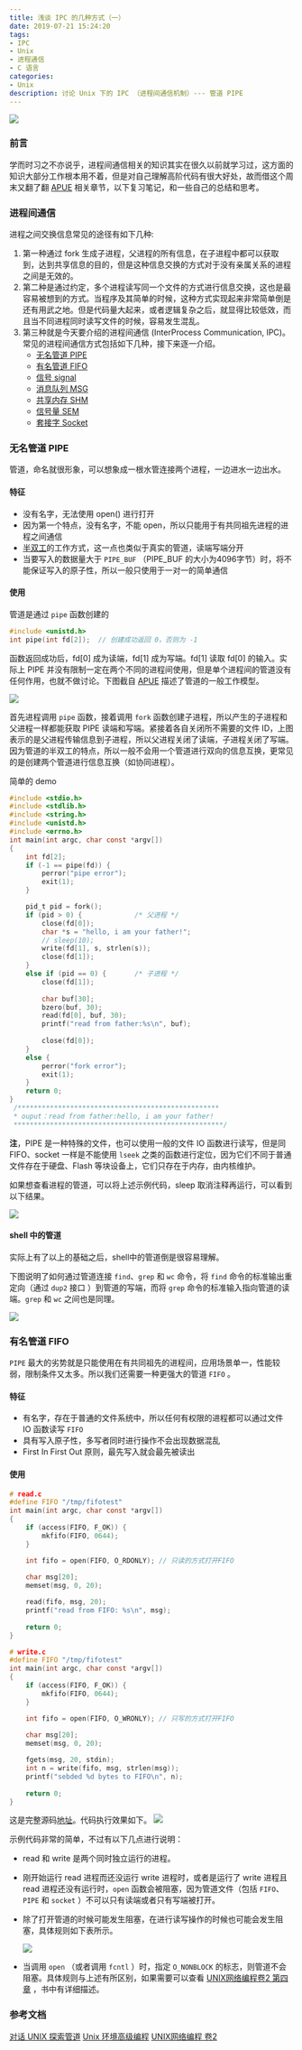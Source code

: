 ```yaml
---
title: 浅谈 IPC 的几种方式（一）
date: 2019-07-21 15:24:20
tags: 
- IPC
- Unix
- 进程通信
- C 语言
categories:
- Unix
description: 讨论 Unix 下的 IPC （进程间通信机制）--- 管道 PIPE
---
```


![](/images/background/barley.jpg)
### 前言
学而时习之不亦说乎，进程间通信相关的知识其实在很久以前就学习过，这方面的知识大部分工作根本用不着，但是对自己理解高阶代码有很大好处，故而借这个周末又翻了翻 [APUE](https://book.douban.com/subject/1788421) 相关章节，以下复习笔记，和一些自己的总结和思考。

### 进程间通信
进程之间交换信息常见的途径有如下几种:
1. 第一种通过 fork 生成子进程，父进程的所有信息，在子进程中都可以获取到，达到共享信息的目的，但是这种信息交换的方式对于没有亲属关系的进程之间是无效的。
2. 第二种是通过约定，多个进程读写同一个文件的方式进行信息交换，这也是最容易被想到的方式。当程序及其简单的时候，这种方式实现起来非常简单倒是还有用武之地。但是代码量大起来，或者逻辑复杂之后，就显得比较低效，而且当不同进程同时读写文件的时候，容易发生混乱。
3. 第三种就是今天要介绍的进程间通信 (InterProcess Communication, IPC)。常见的进程间通信方式包括如下几种，接下来逐一介绍。
    - [无名管道 PIPE](#pipe) 
    - [有名管道 FIFO](#fifo) 
    - [信号 signal](#signal) 
    - [消息队列 MSG](#msg) 
    - [共享内存 SHM](#shm) 
    - [信号量 SEM](#sem) 
    - [套接字 Socket](#socket)

<span id="pipe"/>  


### 无名管道 PIPE

管道，命名就很形象，可以想象成一根水管连接两个进程，一边进水一边出水。

#### 特征
- 没有名字，无法使用 open() 进行打开
- 因为第一个特点，没有名字，不能 open，所以只能用于有共同祖先进程的进程之间通信
- [半双工](https://zh.wikipedia.org/w/index.php?title=%E9%9B%99%E5%B7%A5&oldformat=true&variant=zh-hans#%E5%8D%8A%E9%9B%99%E5%B7%A5)的工作方式，这一点也类似于真实的管道，读端写端分开
- 当要写入的数据量大于 `PIPE_BUF` （PIPE_BUF 的大小为4096字节）时，将不能保证写入的原子性，所以一般只使用于一对一的简单通信

#### 使用
管道是通过 `pipe` 函数创建的
```c
#include <unistd.h>
int pipe(int fd[2]);  // 创建成功返回 0，否则为 -1
```
函数返回成功后，fd[0] 成为读端，fd[1] 成为写端。fd[1] 读取 fd[0] 的输入。实际上 PIPE 并没有限制一定在两个不同的进程间使用，但是单个进程间的管道没有任何作用，也就不做讨论。下图截自 [APUE](https://book.douban.com/subject/1788421) 描述了管道的一般工作模型。

![](/images/ipc/1.png)

首先进程调用 `pipe` 函数，接着调用 `fork` 函数创建子进程，所以产生的子进程和父进程一样都能获取 PIPE 读端和写端。紧接着各自关闭所不需要的文件 ID，上图表示的是父进程传输信息到子进程，所以父进程关闭了读端，子进程关闭了写端。因为管道的半双工的特点，所以一般不会用一个管道进行双向的信息互换，更常见的是创建两个管道进行信息互换（如协同进程）。

简单的 demo

```c
#include <stdio.h>
#include <stdlib.h>
#include <string.h>
#include <unistd.h>
#include <errno.h>
int main(int argc, char const *argv[])
{
	int fd[2];
	if (-1 == pipe(fd)) {
		perror("pipe error");
		exit(1);
	}

	pid_t pid = fork();
	if (pid > 0) {             /* 父进程 */
		close(fd[0]);
		char *s = "hello, i am your father!";
		// sleep(10);
		write(fd[1], s, strlen(s));
		close(fd[1]);
	} 
	else if (pid == 0) {       /* 子进程 */
		close(fd[1]);
		
		char buf[30];
		bzero(buf, 30);
		read(fd[0], buf, 30);
		printf("read from father:%s\n", buf);
		
		close(fd[0]);
	}
	else {
		perror("fork error");
		exit(1);
	}
	return 0;
}
 /**************************************************
 * ouput：read from father:hello, i am your father!
 ****************************************************/
```

**注**，PIPE 是一种特殊的文件，也可以使用一般的文件 IO 函数进行读写，但是同 FIFO、socket 一样是不能使用 `lseek` 之类的函数进行定位，因为它们不同于普通文件存在于硬盘、Flash 等块设备上，它们只存在于内存，由内核维护。

如果想查看进程的管道，可以将上述示例代码，sleep 取消注释再运行，可以看到以下结果。

![](/images/ipc/2.png)

#### shell 中的管道

实际上有了以上的基础之后，shell中的管道倒是很容易理解。

下图说明了如何通过管道连接 `find`、`grep` 和 `wc` 命令，将 `find` 命令的标准输出重定向（通过 `dup2` 接口 ）到管道的写端，而将 `grep` 命令的标准输入指向管道的读端。`grep` 和 `wc` 之间也是同理。

![](/images/ipc/3.png)    





<span id="fifo"/> 

### 有名管道 FIFO

 `PIPE` 最大的劣势就是只能使用在有共同祖先的进程间，应用场景单一，性能较弱，限制条件又太多。所以我们还需要一种更强大的管道 `FIFO` 。

#### 特征
- 有名字，存在于普通的文件系统中，所以任何有权限的进程都可以通过文件 IO 函数读写 `FIFO`
- 具有写入原子性，多写者同时进行操作不会出现数据混乱
- First In First Out 原则，最先写入就会最先被读出

#### 使用

```c
# read.c
#define FIFO "/tmp/fifotest"
int main(int argc, char const *argv[])
{
	if (access(FIFO, F_OK)) {
		mkfifo(FIFO, 0644);
	}

	int fifo = open(FIFO, O_RDONLY); // 只读的方式打开FIFO
	
	char msg[20];
	memset(msg, 0, 20);

	read(fifo, msg, 20);
	printf("read from FIFO: %s\n", msg);
	
	return 0;
}

# write.c
#define FIFO "/tmp/fifotest"
int main(int argc, char const *argv[])
{
	if (access(FIFO, F_OK)) {
		mkfifo(FIFO, 0644);
	}

	int fifo = open(FIFO, O_WRONLY); // 只写的方式打开FIFO
	
	char msg[20];
	memset(msg, 0, 20);

	fgets(msg, 20, stdin);
	int n = write(fifo, msg, strlen(msg));
	printf("sebded %d bytes to FIFO\n", n);
	
	return 0;
}
```

这是完整源码[地址](https://github.com/Jacksonlike/blog_code/tree/master/IPC)。代码执行效果如下。
![](/images/ipc/5.png) 

示例代码非常的简单，不过有以下几点进行说明：  
- read 和 write 是两个同时独立运行的进程。

- 刚开始运行 read 进程而还没运行 write 进程时，或者是运行了 write 进程且 read 进程还没有运行时，`open` 函数会被阻塞，因为管道文件（包括 `FIFO`、`PIPE` 和 `socket` ）不可以只有读端或者只有写端被打开。

- 除了打开管道的时候可能发生阻塞，在进行读写操作的时候也可能会发生阻塞，具体规则如下表所示。

  ![](/images/ipc/4.png) 
  
- 当调用 `open` （或者调用 `fcntl` ）时，指定 `O_NONBLOCK` 的标志，则管道不会阻塞。具体规则与上述有所区别，如果需要可以查看 [UNIX网络编程卷2 第四章]([https://github.com/lancetw/ebook-1/blob/master/01_programming/UNIX%E7%BD%91%E7%BB%9C%E7%BC%96%E7%A8%8B%E5%8D%B72%EF%BC%9A%E8%BF%9B%E7%A8%8B%E9%97%B4%E9%80%9A%E4%BF%A1%EF%BC%88%E7%AC%AC2%E7%89%88%EF%BC%89.pdf](https://github.com/lancetw/ebook-1/blob/master/01_programming/UNIX网络编程卷2：进程间通信（第2版）.pdf)) ，书中有详细描述。


### 参考文档

[对话 UNIX 探索管道](https://www.ibm.com/developerworks/cn/aix/library/au-spunix_pipeviewer/index.html)
[Unix 环境高级编程](https://book.douban.com/subject/1788421) 
[UNIX网络编程 卷2](https:s//book.douban.com/subject/4118577/)



